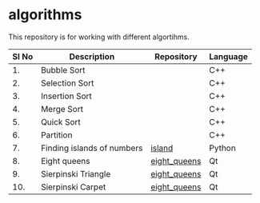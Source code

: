 # algorithms
This repository is for working with different algortihms.

|Sl No|Description|Repository|Language|
|---|---|---|---|
|1.|Bubble Sort||C++|
|2.|Selection Sort||C++|
|3.|Insertion Sort||C++|
|4.|Merge Sort||C++|
|5.|Quick Sort||C++|
|6.|Partition||C++|
|7.|Finding islands of numbers|[island](https://github.com/takg/algorithms/tree/master/island/)|Python|
|8.|Eight queens|[eight_queens](https://github.com/takg/algorithms/master/tree/eight_queens)|Qt|
|9.|Sierpinski Triangle|[eight_queens](https://github.com/takg/algorithms/tree/master/sierpinski_triangle)|Qt|
|10.|Sierpinski Carpet|[eight_queens](https://github.com/takg/algorithms/tree/master/sierpinski_carpet)|Qt|
